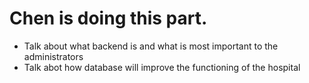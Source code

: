 # Chen is doing this part.

- Talk about what backend is and what is most important to the administrators
- Talk abot how database will improve the functioning of the hospital
